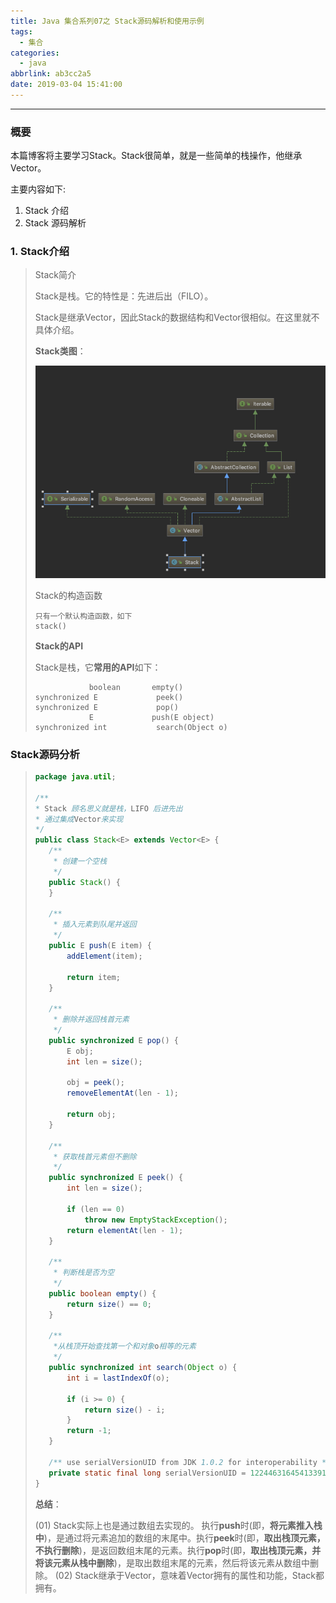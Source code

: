 ```yaml
---
title: Java 集合系列07之 Stack源码解析和使用示例
tags:
  - 集合
categories:
  - java
abbrlink: ab3cc2a5
date: 2019-03-04 15:41:00
---
```


---
### 概要

本篇博客将主要学习Stack。Stack很简单，就是一些简单的栈操作，他继承Vector。

主要内容如下:

1. Stack 介绍
2. Stack 源码解析

<!-- more -->

### 1. Stack介绍

>Stack简介
>
>Stack是栈。它的特性是：先进后出（FILO）。
>
>Stack是继承Vector，因此Stack的数据结构和Vector很相似。在这里就不具体介绍。
>
>**Stack类图**：
>
>![upload successful](/images/pasted-159.png)
>
>Stack的构造函数
>
>```
>只有一个默认构造函数，如下
>stack()
>```
>
>**Stack的API**
>
>Stack是栈，它**常用的API**如下：
>
>```
>             boolean       empty()
>synchronized E             peek()
>synchronized E             pop()
>             E             push(E object)
>synchronized int           search(Object o)
>```

### Stack源码分析

>```java
>package java.util;
>
>/**
> * Stack 顾名思义就是栈，LIFO 后进先出
> * 通过集成Vector来实现
> */
>public class Stack<E> extends Vector<E> {
>    /**
>     * 创建一个空栈
>     */
>    public Stack() {
>    }
>
>    /**
>     * 插入元素到队尾并返回
>     */
>    public E push(E item) {
>        addElement(item);
>
>        return item;
>    }
>
>    /**
>     * 删除并返回栈首元素
>     */
>    public synchronized E pop() {
>        E obj;
>        int len = size();
>
>        obj = peek();
>        removeElementAt(len - 1);
>
>        return obj;
>    }
>
>    /**
>     * 获取栈首元素但不删除
>     */
>    public synchronized E peek() {
>        int len = size();
>
>        if (len == 0)
>            throw new EmptyStackException();
>        return elementAt(len - 1);
>    }
>
>    /**
>     * 判断栈是否为空
>     */
>    public boolean empty() {
>        return size() == 0;
>    }
>
>    /**
>     *从栈顶开始查找第一个和对象o相等的元素
>     */
>    public synchronized int search(Object o) {
>        int i = lastIndexOf(o);
>
>        if (i >= 0) {
>            return size() - i;
>        }
>        return -1;
>    }
>
>    /** use serialVersionUID from JDK 1.0.2 for interoperability */
>    private static final long serialVersionUID = 1224463164541339165L;
>}
>
>```
>
>**总结**：
>
>(01) Stack实际上也是通过数组去实现的。
>​       执行**push**时(即，**将元素推入栈中**)，是通过将元素追加的数组的末尾中。
>​       执行**peek**时(即，**取出栈顶元素，不执行删除**)，是返回数组末尾的元素。
>​       执行**pop**时(即，**取出栈顶元素，并将该元素从栈中删除**)，是取出数组末尾的元素，然后将该元素从数组中删除。
>(02) Stack继承于Vector，意味着Vector拥有的属性和功能，Stack都拥有。
>
>

